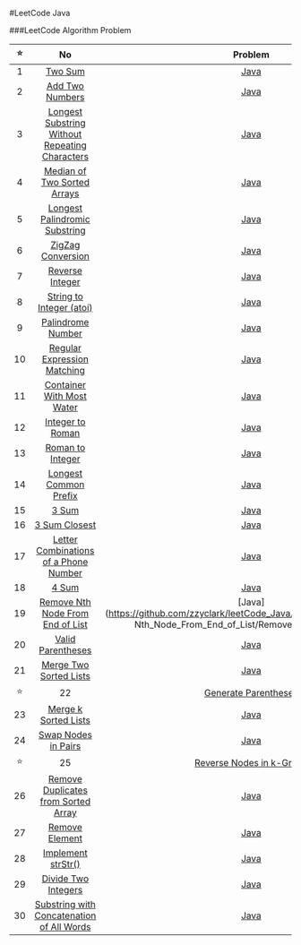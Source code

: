 #LeetCode Java

###LeetCode Algorithm Problem

:star:|No | Problem | Solution
:---:|:---:|:---:|:---:|
 |1 | [Two Sum](https://leetcode.com/problems/two-sum/) | [Java](https://github.com/zzyclark/leetCode_Java/blob/master/1_Tow_Sum/TwoSum.java)
 |2 | [Add Two Numbers](https://leetcode.com/problems/add-two-numbers/) | [Java](https://github.com/zzyclark/leetCode_Java/blob/master/2_Add_Two_Numbers/AddTwoNumbers.java)
 |3 | [Longest Substring Without Repeating Characters](https://leetcode.com/problems/longest-substring-without-repeating-characters/) | [Java](https://github.com/zzyclark/leetCode_Java/blob/master/3_Longest_Substring_Without_Repeating_Characters/LengthOfLongestSubstring.java)
 |4 | [Median of Two Sorted Arrays](https://leetcode.com/problems/median-of-two-sorted-arrays/) | [Java](https://github.com/zzyclark/leetCode_Java/blob/master/4_Median_of_Two_Sorted_Arrays/FindMedianSortArrays.java)
 |5 | [Longest Palindromic Substring](https://leetcode.com/problems/longest-palindromic-substring/) | [Java](https://github.com/zzyclark/leetCode_Java/blob/master/5_Longest_Palindromic_Substring/LongestPalindromicSubstring.java)
 |6 | [ZigZag Conversion](https://leetcode.com/problems/zigzag-conversion/) | [Java](https://github.com/zzyclark/leetCode_Java/blob/master/6_ZigZag_Conversion/ZigzagConversion.java)
 |7| [Reverse Integer](https://leetcode.com/problems/reverse-integer/) | [Java](https://github.com/zzyclark/leetCode_Java/blob/master/7_Reverse_Integer/ReverseInteger.java)
 |8| [String to Integer (atoi)](https://leetcode.com/problems/string-to-integer-atoi/) | [Java](https://github.com/zzyclark/leetCode_Java/blob/master/8_String_to_Integer/Atoi.java)
 |9 | [Palindrome Number](https://leetcode.com/problems/palindrome-number/) | [Java](https://github.com/zzyclark/leetCode_Java/blob/master/9_Palindrome_Number/PalindromeNumber.java)
 |10 | [Regular Expression Matching](https://leetcode.com/problems/regular-expression-matching/) | [Java](https://github.com/zzyclark/leetCode_Java/blob/master/10_Regular_Expression_Matching/RegularExpressionMatching.java)
 |11 | [Container With Most Water](https://leetcode.com/problems/container-with-most-water/) | [Java](https://github.com/zzyclark/leetCode_Java/blob/master/11_Container_With_Most_Water/ContainerWithMostWater.java)
 |12 | [Integer to Roman](https://leetcode.com/problems/integer-to-roman/) | [Java](https://github.com/zzyclark/leetCode_Java/blob/master/12_Integer_To_Roman/IntegerToRoman.java)
 |13 | [Roman to Integer](https://leetcode.com/problems/roman-to-integer/) | [Java](https://github.com/zzyclark/leetCode_Java/blob/master/13_Roman_To_Integer/RomanToInteger.java)
 |14 | [Longest Common Prefix](https://leetcode.com/problems/longest-common-prefix/) | [Java](https://github.com/zzyclark/leetCode_Java/blob/master/14_Longest_Common_Prefix/LongestCommonPrefix.java)
 |15 | [3 Sum](https://leetcode.com/problems/3sum/) | [Java](https://github.com/zzyclark/leetCode_Java/blob/master/15_3Sum/ThreeSum.java)
 |16 | [3 Sum Closest](https://leetcode.com/problems/3sum-closest/) | [Java](https://github.com/zzyclark/leetCode_Java/blob/master/16_3Sum_Closest/ThreeSumClosest.java)
 |17 | [Letter Combinations of a Phone Number](https://leetcode.com/problems/letter-combinations-of-a-phone-number/) | [Java](https://github.com/zzyclark/leetCode_Java/blob/master/17_Letter_Combinations_of_a_Phone_Number/LetterCombinationsOfAPhoneNumber.java)
 |18 | [4 Sum](https://leetcode.com/problems/4sum/) | [Java](https://github.com/zzyclark/leetCode_Java/blob/master/18_4Sum/FourSum.java)
 |19 | [Remove Nth Node From End of List](https://leetcode.com/problems/remove-nth-node-from-end-of-list/) | [Java](https://github.com/zzyclark/leetCode_Java/blob/master/19_Remove Nth_Node_From_End_of_List/RemoveNthFromEnd.java)
 |20 | [Valid Parentheses](https://leetcode.com/problems/valid-parentheses/) | [Java](https://github.com/zzyclark/leetCode_Java/blob/master/20_Valid_Parentheses/ValidParentheses.java)
 |21 | [Merge Two Sorted Lists](https://leetcode.com/problems/merge-two-sorted-lists/) | [Java](https://github.com/zzyclark/leetCode_Java/blob/master/21_Merge_Two_Sorted_Lists/MergeTwoSortedLists.java)
:star:|22 | [Generate Parentheses](https://leetcode.com/problems/generate-parentheses/) | [Java](https://github.com/zzyclark/leetCode_Java/blob/master/22_Generate_Parentheses/GenerateParentheses.java)
 |23 | [Merge k Sorted Lists](https://leetcode.com/problems/merge-k-sorted-lists/) | [Java](https://github.com/zzyclark/leetCode_Java/blob/master/23_Merge_k_Sorted_Lists/MergeKSortedLists.java)
 |24 | [Swap Nodes in Pairs](https://leetcode.com/problems/swap-nodes-in-pairs/) | [Java](https://github.com/zzyclark/leetCode_Java/blob/master/24_Swap_Nodes_in_Pairs/SwapNodesInPairs.java)
:star:|25 | [Reverse Nodes in k-Group ](https://leetcode.com/problems/reverse-nodes-in-k-group/) | [Java](https://github.com/zzyclark/leetCode_Java/blob/master/25_Reverse_Nodes_in_k-Group/ReverseNodesInKGroup.java)
 |26 | [Remove Duplicates from Sorted Array ](https://leetcode.com/problems/remove-duplicates-from-sorted-array/) | [Java](https://github.com/zzyclark/leetCode_Java/blob/master/26_Remove_Duplicates_from_Sorted_Array/RemoveDuplicatesFromSortedArray.java)
 |27 | [Remove Element](https://leetcode.com/problems/remove-element/) | [Java](https://github.com/zzyclark/leetCode_Java/blob/master/27_Remove_Element/RemoveElement.java)
 |28 | [Implement strStr()](https://leetcode.com/problems/implement-strstr/) | [Java](https://github.com/zzyclark/leetCode_Java/blob/master/28_StrStr/StrStr.java)
 |29 | [Divide Two Integers](https://leetcode.com/problems/divide-two-integers/) | [Java](https://github.com/zzyclark/leetCode_Java/blob/master/29_Divide_Two_Integers/DivideTwoIntegers.java)
 |30 | [Substring with Concatenation of All Words](https://leetcode.com/problems/substring-with-concatenation-of-all-words/) | [Java](https://github.com/zzyclark/leetCode_Java/blob/master/30_Substring_with_Concatenation_of_All_Words/FindSubString.java)
